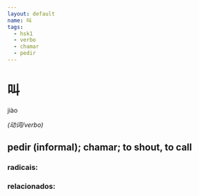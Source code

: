 ```yaml
--- 
layout: default
name: 叫 
tags: 
  - hsk1
  - verbo
  - chamar
  - pedir
--- 
```

# 叫 
jiào  
 
*(动词/verbo)*  
## pedir (informal); chamar; to shout, to call 
### radicais: 
### relacionados: 

